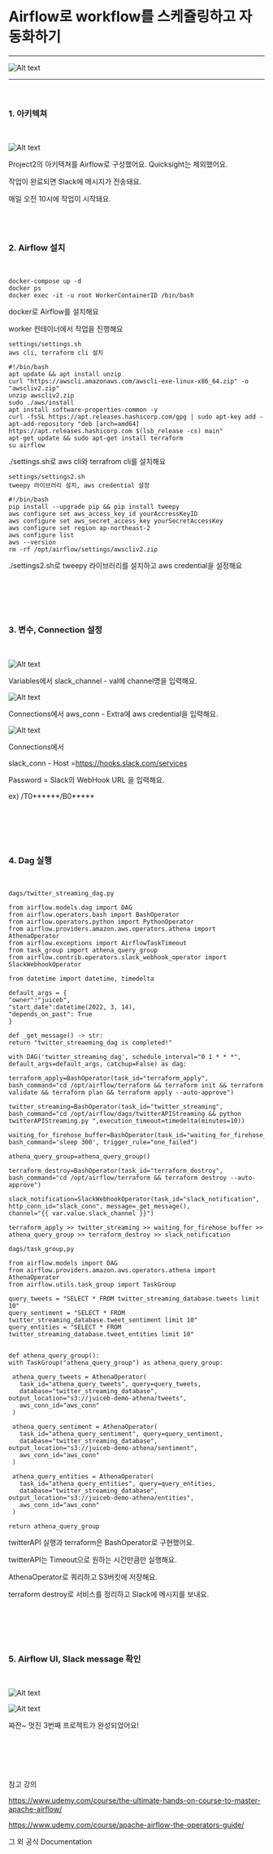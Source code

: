 Airflow로 workflow를 스케쥴링하고 자동화하기
=============
---
![Alt text](./images/airflow_gragh.jpg)

---
<br/>

### 1. 아키텍쳐
   
   <br/>

   ![Alt text](./images/architecture.jpg)

   Project2의 아키텍쳐를 Airflow로 구성했어요. Quicksight는 제외했어요.

   작업이 완료되면 Slack에 메시지가 전송돼요.

   매일 오전 10시에 작업이 시작돼요.
<br/>
<br/>
<br/>
<br/> 

###  2. Airflow 설치
   
   <br/>

   ```
   docker-compose up -d
   docker ps
   docker exec -it -u root WorkerContainerID /bin/bash
   ```

  docker로 Airflow를 설치해요
  
  worker 컨테이너에서 작업을 진행해요

   ```
  settings/settings.sh
  aws cli, terraform cli 설치

  #!/bin/bash
apt update && apt install unzip
curl "https://awscli.amazonaws.com/awscli-exe-linux-x86_64.zip" -o "awscliv2.zip"
unzip awscliv2.zip
sudo ./aws/install
apt install software-properties-common -y
curl -fsSL https://apt.releases.hashicorp.com/gpg | sudo apt-key add -
apt-add-repository "deb [arch=amd64] https://apt.releases.hashicorp.com $(lsb_release -cs) main"
apt-get update && sudo apt-get install terraform
su airflow
   ```
   ./settings.sh로 aws cli와 terrafrom cli를 설치해요
   ```
   settings/settings2.sh
   tweepy 라이브러리 설치, aws credential 설정

   #!/bin/bash
pip install --upgrade pip && pip install tweepy
aws configure set aws_access_key_id yourAccressKeyID
aws configure set aws_secret_access_key yourSecretAccessKey
aws configure set region ap-northeast-2
aws configure list
aws --version
rm -rf /opt/airflow/settings/awscliv2.zip
   ```
   ./settings2.sh로 tweepy 라이브러리를 설치하고 aws credential을 설정해요

<br/>
<br/>
<br/>
<br/> 

###  3. 변수, Connection 설정
   
   <br/>

   ![Alt text](./images/variables_slack_channel.jpg)

   Variables에서 slack_channel - val에 channel명을 입력해요.

   ![Alt text](./images/aws_conn.jpg)

   Connections에서 aws_conn - Extra에 aws credential을 입력해요.
   
   ![Alt text](./images/slack_conn.jpg)

   Connections에서 
   
   slack_conn - Host =https://hooks.slack.com/services

   Password = Slack의 WebHook URL 을 입력해요.
   
   ex) /T0******/B0*****

<br/>
<br/>
<br/>
<br/> 

###  4. Dag 실행
   
   <br/>

   ```
   dags/twitter_streaming_dag.py

from airflow.models.dag import DAG
from airflow.operators.bash import BashOperator
from airflow.operators.python import PythonOperator
from airflow.providers.amazon.aws.operators.athena import AthenaOperator
from airflow.exceptions import AirflowTaskTimeout
from task_group import athena_query_group
from airflow.contrib.operators.slack_webhook_operator import SlackWebhookOperator

from datetime import datetime, timedelta

default_args = {
  "owner":"juiceb",
  "start_date":datetime(2022, 3, 14),
  "depends_on_past": True
}

def _get_message() -> str:
  return "twitter_streaeming_dag is completed!"

with DAG('twitter_streaming_dag', schedule_interval="0 1 * * *", default_args=default_args, catchup=False) as dag:

  terraform_apply=BashOperator(task_id="terraform_apply", 
  bash_command="cd /opt/airflow/terraform && terraform init && terraform validate && terraform plan && terraform apply --auto-approve")

  twitter_streaming=BashOperator(task_id="twitter_streaming", 
  bash_command="cd /opt/airflow/dags/twitterAPIStreaming && python twitterAPIStreaming.py ",execution_timeout=timedelta(minutes=10))

  waiting_for_firehose_buffer=BashOperator(task_id="waiting_for_firehose_buffer", bash_command='sleep 300', trigger_rule="one_failed")

  athena_query_group=athena_query_group()

  terraform_destroy=BashOperator(task_id="terraform_destroy", bash_command="cd /opt/airflow/terraform && terraform destroy --auto-approve")

  slack_notification=SlackWebhookOperator(task_id="slack_notification", http_conn_id="slack_conn", message=_get_message(), 
  channel="{{ var.value.slack_channel }}")

  terraform_apply >> twitter_streaming >> waiting_for_firehose_buffer >> athena_query_group >> terraform_destroy >> slack_notification
   ```

   ```
   dags/task_group,py

   from airflow.models import DAG
from airflow.providers.amazon.aws.operators.athena import AthenaOperator
from airflow.utils.task_group import TaskGroup

query_tweets = "SELECT * FROM twitter_streaming_database.tweets limit 10"
query_sentiment = "SELECT * FROM twitter_streaming_database.tweet_sentiment limit 10"
query_entities = "SELECT * FROM twitter_streaming_database.tweet_entities limit 10"


def athena_query_group():
  with TaskGroup("athena_query_group") as athena_query_group:

    athena_query_tweets = AthenaOperator(
      task_id="athena_query_tweets", query=query_tweets,
      database="twitter_streaming_database", output_location="s3://juiceb-demo-athena/tweets",
      aws_conn_id="aws_conn"
    )

    athena_query_sentiment = AthenaOperator(
      task_id="athena_query_sentiment", query=query_sentiment, 
      database="twitter_streaming_database", output_location="s3://juiceb-demo-athena/sentiment",
      aws_conn_id="aws_conn"
    )

    athena_query_entities = AthenaOperator(
      task_id="athena_query_entities", query=query_entities, 
      database="twitter_streaming_database", output_location="s3://juiceb-demo-athena/entities",
      aws_conn_id="aws_conn"
    )

  return athena_query_group
   ```

   twitterAPI 실행과 terraform은 BashOperator로 구현했어요.

   twitterAPI는 Timeout으로 원하는 시간만큼만 실행해요.

   AthenaOperator로 쿼리하고 S3버킷에 저장해요.

   terraform destroy로 서비스를 정리하고 Slack에 메시지를 보내요.



<br/>
<br/>
<br/>
<br/> 

###  5. Airflow UI, Slack message 확인
   
   <br/>

   ![Alt text](./images/airflow_gragh.jpg)

   ![Alt text](./images/slack_notification.JPG)

   짜잔~ 멋진 3번째 프로젝트가 완성되었어요!

<br/>
<br/>
<br/>
<br/> 

참고 강의

https://www.udemy.com/course/the-ultimate-hands-on-course-to-master-apache-airflow/

https://www.udemy.com/course/apache-airflow-the-operators-guide/

그 외 공식 Documentation